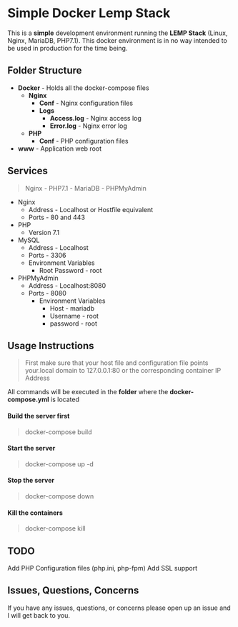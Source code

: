 # Simple Docker Lemp Stack
This is a **simple** development environment running the **LEMP Stack** (Linux, Nginx, MariaDB, PHP7.1). 
This docker environment is in no way intended to be used in production for the time being. 

Folder Structure
------

- **Docker** - Holds all the docker-compose files
    - **Nginx**  
        - **Conf** - Nginx configuration files
        - **Logs**
            - **Access.log** - Nginx access log
            - **Error.log** - Nginx error log
    - **PHP**
        - **Conf** - PHP configuration files        
- **www** - Application web root 

Services
------
> Nginx - PHP7.1 - MariaDB - PHPMyAdmin

* Nginx
    * Address - Localhost or Hostfile equivalent
    * Ports - 80 and 443
* PHP
    * Version 7.1
* MySQL
    * Address - Localhost
    * Ports - 3306
    * Environment Variables
        * Root Password - root 
* PHPMyAdmin
    * Address - Localhost:8080
    * Ports - 8080
        * Environment Variables
            * Host - mariadb
            * Username - root
            * password - root
    



Usage Instructions
------

> First make sure that your host file and configuration file points your.local domain to 127.0.0.1:80 or the corresponding
container IP Address

All commands will be executed in the **folder** where the **docker-compose.yml** is located

#### Build the server first
> docker-compose build

#### Start the server
> docker-compose up -d

#### Stop the server
> docker-compose down

#### Kill the containers
> docker-compose kill

TODO
------
Add PHP Configuration files (php.ini, php-fpm)
Add SSL support

Issues, Questions, Concerns
------
If you have any issues, questions, or concerns please open up an issue and I will get back to you.
